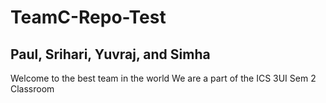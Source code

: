 # TeamC-Repo-Test
## Paul, Srihari, Yuvraj, and Simha
Welcome to the best team in the world
We are a part of the ICS 3UI Sem 2 Classroom
